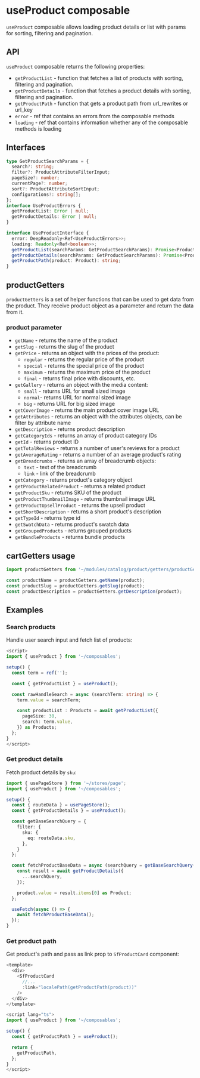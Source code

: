 # useProduct composable

`useProduct` composable allows loading product details or list with params for sorting, filtering and pagination.

## API
`useProduct` composable returns the following properties:

- `getProductList` - function that fetches a list of products with sorting, filtering and pagination.
- `getProductDetails` - function that fetches a product details with sorting, filtering and pagination.
- `getProductPath` - function that gets a product path from url_rewrites or url_key 
- `error` - ref that contains an errors from the composable methods
- `loading` - ref that contains information whether any of the composable methods is loading

## Interfaces

```ts
type GetProductSearchParams = {
  search?: string;
  filter?: ProductAttributeFilterInput;
  pageSize?: number;
  currentPage?: number;
  sort?: ProductAttributeSortInput;
  configurations?: string[];
};
interface UseProductErrors {
  getProductList: Error | null;
  getProductDetails: Error | null;
}

interface UseProductInterface {
  error: DeepReadonly<Ref<UseProductErrors>>;
  loading: Readonly<Ref<boolean>>;
  getProductList(searchParams: GetProductSearchParams): Promise<ProductList | null>;
  getProductDetails(searchParams: GetProductSearchParams): Promise<ProductDetails | null>;
  getProductPath(product: Product): string;
}
```

## productGetters

`productGetters` is a set of helper functions that can be used to get data from the product. They receive product object as a parameter and return the data from it.

### product parameter

- `getName` - returns the name of the product
- `getSlug` - returns the slug of the product
- `getPrice` - returns an object with the prices of the product:
  - `regular` - returns the regular price of the product
  - `special` - returns the special price of the product
  - `maximum` - returns the maximum price of the product
  - `final` - returns final price with discounts, etc.
- `getGallery` - returns an object with the media content:
  - `small` - returns URL for small sized image
  - `normal`- returns URL for normal sized image
  - `big` - returns URL for big sized image
- `getCoverImage` - returns the main product cover image URL
- `getAttributes` - returns an object with the attributes objects, can be filter by attribute name
- `getDescription` - returns product description
- `getCategoryIds` - returns an array of product category IDs
- `getId` - returns product ID
- `getTotalReviews` - returns a number of user's reviews for a product
- `getAverageRating` - returns a number of an average product's rating
- `getBreadcrumbs` - returns an array of breadcrumb objects:
  - `text` - text of the breadcrumb
  - `link` - link of the breadcrumb
- `getCategory` - returns product's category object
- `getProductRelatedProduct` - returns a related product
- `getProductSku` - returns SKU of the product
- `getProductThumbnailImage` - returns thumbnail image URL
- `getProductUpsellProduct` - returns the upsell product
- `getShortDescription` - returns a short product's description
- `getTypeId` - returns type id
- `getSwatchData` - returns product's swatch data
- `getGroupedProducts` - returns grouped products
- `getBundleProducts` - returns bundle products


## cartGetters usage

```ts
import productGetters from '~/modules/catalog/product/getters/productGetters';

const productName = productGetters.getName(product);
const productSlug = productGetters.getSlug(product);
const productDescription = productGetters.getDescription(product);
```

## Examples

### Search products

Handle user search input and fetch list of products:

```ts
<script>
import { useProduct } from '~/composables';

setup() {
  const term = ref('');

  const { getProductList } = useProduct();

  const rawHandleSearch = async (searchTerm: string) => {
    term.value = searchTerm;

    const productList : Products = await getProductList({
      pageSize: 30,
      search: term.value,
    }) as Products;
  };
}
</script>
```

### Get product details

Fetch product details by `sku`:

```ts
import { usePageStore } from '~/stores/page';
import { useProduct } from '~/composables';

setup() {
  const { routeData } = usePageStore();
  const { getProductDetails } = useProduct();

  const getBaseSearchQuery = {
    filter: {
      sku: {
        eq: routeData.sku,
      },
    }
  };

  const fetchProductBaseData = async (searchQuery = getBaseSearchQuery()) => {
    const result = await getProductDetails({
      ...searchQuery,
    });

    product.value = result.items[0] as Product;
  };

  useFetch(async () => {
    await fetchProductBaseData();
  });
}
```

### Get product path

Get product's path and pass as link prop to `SfProductCard` component:

```ts
<template>
  <div>
    <SfProductCard
      //...
      :link="localePath(getProductPath(product))"
    />
  </div>
</template>

<script lang="ts">
import { useProduct } from '~/composables';

setup() {
  const { getProductPath } = useProduct();

  return {
    getProductPath,
  };
}
</script>
```